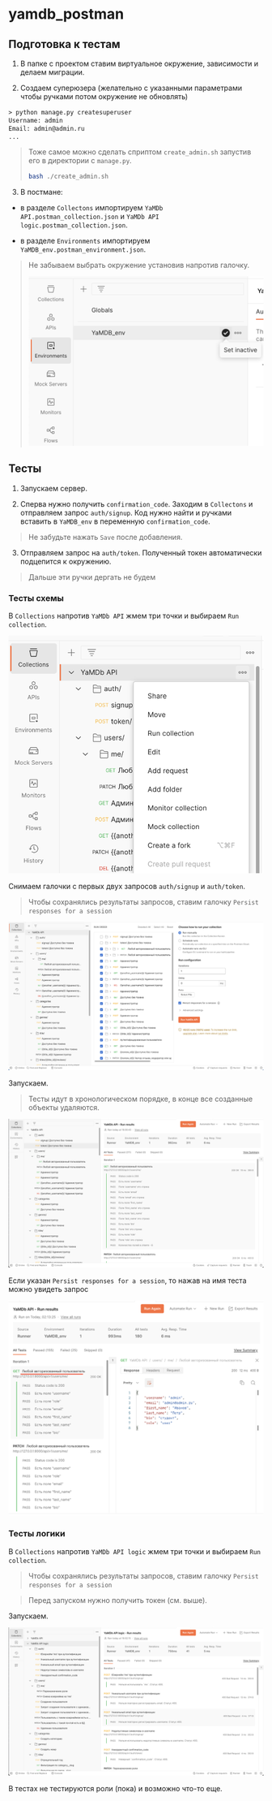 # yamdb_postman

## Подготовка к тестам

1. В папке с проектом ставим виртуальное окружение, зависимости и делаем миграции.

2. Создаем суперюзера (желательно с указанными параметрами чтобы ручками потом окружение не обновлять)

```
> python manage.py createsuperuser        
Username: admin
Email: admin@admin.ru
...
```

> Тоже самое можно сделать сприптом `create_admin.sh` запустив его в директории с `manage.py`.
>```bash
>bash ./create_admin.sh 
>```


3. В постмане:
- в разделе `Collectons` импортируем `YaMDb API.postman_collection.json` и `YaMDb API logic.postman_collection.json`.

- в разделе `Environments` импортируем `YaMDB_env.postman_environment.json`.

>Не забываем выбрать окружение установив напротив галочку.
>
>![select](/image/select_env.png)

## Тесты

1. Запускаем сервер.

2. Сперва нужно получить `confirmation_code`. Заходим в `Collectons` и отправляем запрос `auth/signup`. 
Код нужно найти и ручками вставить в `YaMDB_env` в переменную `confirmation_code`.
> Не забудьте нажать `Save` после добавления.

3. Отправляем запрос на `auth/token`. Полученный токен автоматически подцепится к окружению. 
>Дальше эти ручки дергать не будем

### Тесты схемы
 
В `Collections` напротив `YaMDb API` жмем три точки и выбираем `Run collection`.

![run](/image/run.png)

Снимаем галочки с первых двух запросов `auth/signup` и `auth/token`.
> Чтобы сохранялись результаты запросов, ставим галочку `Persist responses for a session`

![prepare](/image/prepare.png)

Запускаем. 

>Тесты идут в хронологическом порядке, в конце все созданные объекты удаляются.  

![res](/image/res.png)

Если указан `Persist responses for a session`, то нажав на имя теста можно увидеть запрос

![check](/image/check.png)

### Тесты логики

В `Collections` напротив `YaMDb API logic` жмем три точки и выбираем `Run collection`.

> Чтобы сохранялись результаты запросов, ставим галочку `Persist responses for a session`

>Перед запуском нужно получить токен (см. выше).

Запускаем.

![logic](/image/res_logic.png)

В тестах не тестируются роли (пока) и возможно что-то еще.